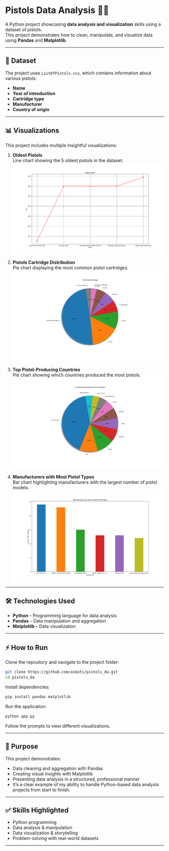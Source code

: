 # Pistols Data Analysis 🧐🔫

A Python project showcasing **data analysis and visualization** skills using a dataset of pistols.  
This project demonstrates how to clean, manipulate, and visualize data using **Pandas** and **Matplotlib**.

---

## 📂 Dataset

The project uses `ListOfPistols.csv`, which contains information about various pistols:

- **Name**  
- **Year of introduction**  
- **Cartridge type**  
- **Manufacturer**  
- **Country of origin**  

---

## 📊 Visualizations

This project includes multiple insightful visualizations:

1. **Oldest Pistols**  
   Line chart showing the 5 oldest pistols in the dataset.
   ![Oldest Pistols](oldest.png)


3. **Pistols Cartridge Distribution**  
   Pie chart displaying the most common pistol cartridges.
   ![Pistols Cartridge](cartridge.png)


5. **Top Pistol-Producing Countries**  
   Pie chart showing which countries produced the most pistols.
   ![Countries](countries.png)


7. **Manufacturers with Most Pistol Types**  
   Bar chart highlighting manufacturers with the largest number of pistol models.
   ![Manufacturers](types.png)


---

## 🛠️ Technologies Used

- **Python** – Programming language for data analysis  
- **Pandas** – Data manipulation and aggregation  
- **Matplotlib** – Data visualization  

---

## ⚡ How to Run

Clone the repository and navigate to the project folder:

```bash
git clone https://github.com/askoti/pistols_da.git
cd pistols_da
```
Install dependencies:
```bash
pip install pandas matplotlib
```

Run the application:
```bash
python app.py
```

Follow the prompts to view different visualizations.

---

## 🎯 Purpose

This project demonstrates:
- Data cleaning and aggregation with Pandas
- Creating visual insights with Matplotlib
- Presenting data analysis in a structured, professional manner
- It’s a clear example of my ability to handle Python-based data analysis projects from start to finish.

---

## ✅ Skills Highlighted

- Python programming
- Data analysis & manipulation
- Data visualization & storytelling
- Problem-solving with real-world datasets

---
